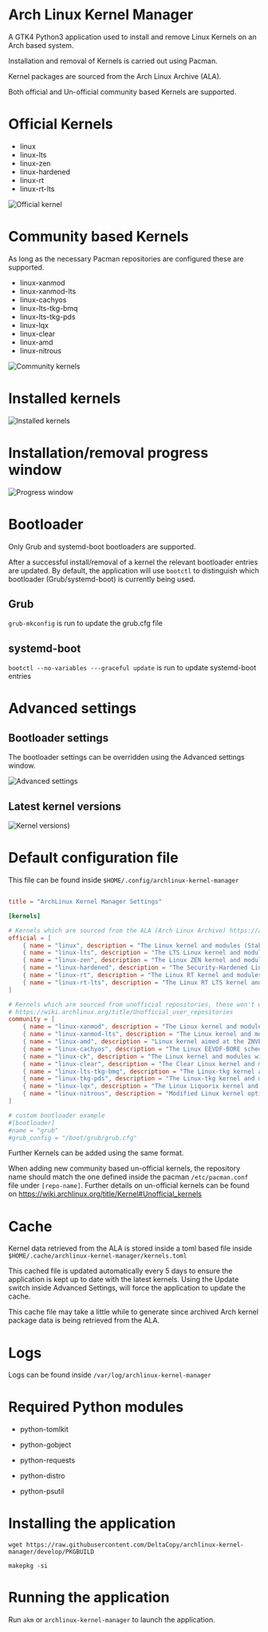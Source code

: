 # Arch Linux Kernel Manager

A GTK4 Python3 application used to install and remove Linux Kernels on an Arch based system.

Installation and removal of Kernels is carried out using Pacman.

Kernel packages are sourced from the Arch Linux Archive (ALA).

Both official and Un-official community based Kernels are supported.

# Official Kernels

- linux
- linux-lts
- linux-zen
- linux-hardened
- linux-rt
- linux-rt-lts

![Official kernel](https://github.com/DeltaCopy/archlinux-kernel-manager/assets/121581829/15f771ec-3d96-44c4-a8d4-8e10a4d5fa19)

# Community based Kernels

As long as the necessary Pacman repositories are configured these are supported.

- linux-xanmod
- linux-xanmod-lts
- linux-cachyos
- linux-lts-tkg-bmq
- linux-lts-tkg-pds
- linux-lqx
- linux-clear
- linux-amd
- linux-nitrous

![Community kernels](https://github.com/DeltaCopy/archlinux-kernel-manager/assets/121581829/f383c5a6-1643-42ca-bc02-b2063d0d3da0)

# Installed kernels

![Installed kernels](https://github.com/DeltaCopy/archlinux-kernel-manager/assets/121581829/2f1854aa-832a-48f6-8e93-ca16233502e4)

# Installation/removal progress window

![Progress window](https://github.com/DeltaCopy/archlinux-kernel-manager/assets/121581829/f1a7144b-e9b0-4fe1-9602-7d03487a120e)

# Bootloader

Only Grub and systemd-boot bootloaders are supported.

After a successful install/removal of a kernel the relevant bootloader entries are updated.
By default, the application will use `bootctl` to distinguish which bootloader (Grub/systemd-boot) is currently being used.

## Grub

`grub-mkconfig` is run to update the grub.cfg file

## systemd-boot

`bootctl --no-variables ---graceful update` is run to update systemd-boot entries

# Advanced settings

## Bootloader settings

The bootloader settings can be overridden using the Advanced settings window.

![Advanced settings](https://github.com/DeltaCopy/archlinux-kernel-manager/assets/121581829/35c64579-250d-4254-96e1-0d61b9302137)

## Latest kernel versions

![Kernel versions](https://github.com/DeltaCopy/archlinux-kernel-manager/assets/121581829/e190c838-839e-43e9-8d62-153650ce05cc))

# Default configuration file

This file can be found inside `$HOME/.config/archlinux-kernel-manager`

```toml

title = "ArchLinux Kernel Manager Settings"

[kernels]

# Kernels which are sourced from the ALA (Arch Linux Archive) https://archive.archlinux.org
official = [
    { name = "linux", description = "The Linux kernel and modules (Stable)", headers = "linux-headers" },
    { name = "linux-lts", description = "The LTS Linux kernel and modules (Longterm)", headers = "linux-lts-headers" },
    { name = "linux-zen", description = "The Linux ZEN kernel and modules (Zen)", headers = "linux-zen-headers" },
    { name = "linux-hardened", description = "The Security-Hardened Linux kernel and modules (Hardened)", headers = "linux-hardened-headers" },
    { name = "linux-rt", description = "The Linux RT kernel and modules (Realtime)", headers = "linux-rt-headers" },
    { name = "linux-rt-lts", description = "The Linux RT LTS kernel and modules (Realtime Longterm)", headers = "linux-rt-lts-headers" },
]

# Kernels which are sourced from unofficial repositories, these won't work if you haven't updated your pacman configuration
# https://wiki.archlinux.org/title/Unofficial_user_repositories
community = [
    { name = "linux-xanmod", description = "The Linux kernel and modules with Xanmod patches", headers = "linux-xanmod-headers", repository = "chaotic-aur" },
    { name = "linux-xanmod-lts", description = "The Linux kernel and modules with Xanmod patches", headers = "linux-xanmod-lts-headers", repository = "chaotic-aur" },
    { name = "linux-amd", description = "Linux kernel aimed at the ZNVER4/MZEN4 AMD Ryzen CPU based hardware", headers = "linux-amd-headers", repository = "chaotic-aur" },
    { name = "linux-cachyos", description = "The Linux EEVDF-BORE scheduler Kernel by CachyOS with other patches and improvements kernel and modules", headers = "linux-cachyos-headers", repository = "chaotic-aur" },
    { name = "linux-ck", description = "The Linux kernel and modules with ck's hrtimer patches", headers = "linux-ck-headers", repository = "repo-ck" },
    { name = "linux-clear", description = "The Clear Linux kernel and modules", headers = "linux-clear-headers", repository = "chaotic-aur" },
    { name = "linux-lts-tkg-bmq", description = "The Linux-tkg kernel and modules", headers = "linux-lts-tkg-bmq-headers", repository = "chaotic-aur" },
    { name = "linux-tkg-pds", description = "The Linux-tkg kernel and modules", headers = "linux-tkg-pds-headers", repository = "chaotic-aur" },
    { name = "linux-lqx", description = "The Linux Liquorix kernel and modules", headers = "linux-lqx-headers", repository = "chaotic-aur" },
    { name = "linux-nitrous", description = "Modified Linux kernel optimized for Skylake and newer, compiled using clang", headers = "linux-nitrous-headers", repository = "chaotic-aur" },
]

# custom bootloader example
#[bootloader]
#name = "grub"
#grub_config = "/boot/grub/grub.cfg"

```

Further Kernels can be added using the same format.

When adding new community based un-official kernels, the repository name should match the one defined inside the pacman `/etc/pacman.conf` file under `[repo-name]`.
Further details on un-official kernels can be found on https://wiki.archlinux.org/title/Kernel#Unofficial_kernels

# Cache

Kernel data retrieved from the ALA is stored inside a toml based file inside `$HOME/.cache/archlinux-kernel-manager/kernels.toml`

This cached file is updated automatically every 5 days to ensure the application is kept up to date with the latest kernels.
Using the Update switch inside Advanced Settings, will force the application to update the cache.

This cache file may take a little while to generate since archived Arch kernel package data is being retrieved from the ALA.

# Logs

Logs can be found inside `/var/log/archlinux-kernel-manager`

# Required Python modules

- python-tomlkit

- python-gobject

- python-requests

- python-distro

- python-psutil

# Installing the application

`wget https://raw.githubusercontent.com/DeltaCopy/archlinux-kernel-manager/develop/PKGBUILD`

`makepkg -si`

# Running the application

Run `akm` or `archlinux-kernel-manager` to launch the application.
